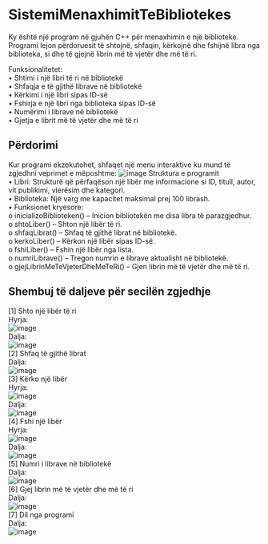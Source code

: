 # SistemiMenaxhimitTeBibliotekes
Ky është një program në gjuhën C++ për menaxhimin e një biblioteke. Programi lejon përdoruesit të shtojnë, shfaqin, kërkojnë dhe fshijnë libra nga biblioteka, si dhe të gjejnë librin më të vjetër dhe më të ri.  

Funksionalitetet:  
• Shtimi i një libri të ri në bibliotekë  
•	Shfaqja e të gjithë librave në bibliotekë  
•	Kërkimi i një libri sipas ID-së  
•	Fshirja e një libri nga biblioteka sipas ID-së  
•	Numërimi i librave në bibliotekë  
•	Gjetja e librit më të vjetër dhe më të ri  

## Përdorimi  
Kur programi ekzekutohet, shfaqet një menu interaktive ku mund të zgjedhni veprimet e mëposhtme:
![image](https://github.com/user-attachments/assets/0ce9414d-d2b7-4f3d-bc70-899d67fc013a)
Struktura e programit  
•	Libri: Strukturë që përfaqëson një libër me informacione si ID, titull, autor, vit publikimi, vlerësim dhe kategori.  
•	Biblioteka: Një varg me kapacitet maksimal prej 100 librash.  
•	Funksionet kryesore:  
o	inicializoBiblioteken() – Inicion bibliotekën me disa libra të parazgjedhur.  
o	shtoLiber() – Shton një libër të ri.  
o	shfaqLibrat() – Shfaq të gjithë librat në bibliotekë.  
o	kerkoLiber() – Kërkon një libër sipas ID-së.  
o	fshiLiber() – Fshin një libër nga lista.  
o	numriLibrave() – Tregon numrin e librave aktualisht në bibliotekë.  
o	gjejLibrinMeTeVjeterDheMeTeRi() – Gjen librin më të vjetër dhe më të ri.  

## Shembuj të daljeve për secilën zgjedhje  
[1] Shto një libër të ri  
Hyrja:  
![image](https://github.com/user-attachments/assets/f26c8cc4-54d8-4cfe-bc56-7d7cec51ac95)  
Dalja:  
![image](https://github.com/user-attachments/assets/4654068f-efd7-44cb-b0fb-2b7dadd24134)  
[2] Shfaq të gjithë librat  
Dalja:  
![image](https://github.com/user-attachments/assets/853851bd-9b7d-480c-894a-77a9612fae52)  
[3] Kërko një libër  
Hyrja:  
![image](https://github.com/user-attachments/assets/66e828ad-2bbd-488e-8f2d-1af0a6342250)  
Dalja:  
![image](https://github.com/user-attachments/assets/58ee28b8-d385-4d60-997d-e6b961328c07)  
[4] Fshi një libër  
Hyrja:  
![image](https://github.com/user-attachments/assets/38a5f9b8-6067-48af-a8f8-451d683d8e24)  
Dalja:  
![image](https://github.com/user-attachments/assets/7ac050fc-5ac2-45bf-ae16-fb68470c281d)  
[5] Numri i librave në bibliotekë  
Dalja:  
![image](https://github.com/user-attachments/assets/1984d0c0-dab0-480e-a264-b4a343c8d039)  
[6] Gjej librin më të vjetër dhe më të ri  
Dalja:  
![image](https://github.com/user-attachments/assets/ff15de88-0941-4548-9afd-5b327eb5331f)  
[7] Dil nga programi  
Dalja:  
![image](https://github.com/user-attachments/assets/7b567102-db48-4bb8-b3fd-dfd8c31da2ae)  




